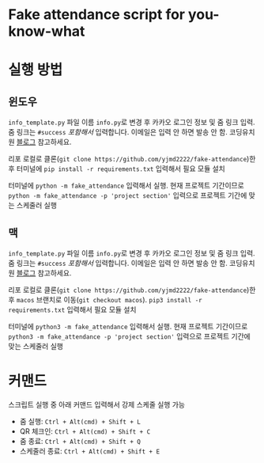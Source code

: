 # Fake attendance script for you-know-what

# 실행 방법
## 윈도우
`info_template.py` 파일 이름 `info.py`로 변경 후 카카오 로그인 정보 및 줌 링크 입력. 줌 링크는 `#success` _포함해서_ 입력합니다. 이메일은 입력 안 하면 발송 안 함. 코딩유치원 [블로그](https://coding-kindergarten.tistory.com/204) 참고하세요.

리포 로컬로 클론(`git clone https://github.com/yjmd2222/fake-attendance`)한 후 터미널에 `pip install -r requirements.txt` 입력해서 필요 모듈 설치

터미널에 `python -m fake_attendance` 입력해서 실행. 현재 프로젝트 기간이므로 `python -m fake_attendance -p 'project section'` 입력으로 프로젝트 기간에 맞는 스케줄러 실행

## 맥
`info_template.py` 파일 이름 `info.py`로 변경 후 카카오 로그인 정보 및 줌 링크 입력. 줌 링크는 `#success` _포함해서_ 입력합니다. 이메일은 입력 안 하면 발송 안 함. 코딩유치원 [블로그](https://coding-kindergarten.tistory.com/204) 참고하세요.

리포 로컬로 클론(`git clone https://github.com/yjmd2222/fake-attendance`)한 후 `macos` 브랜치로 이동(`git checkout macos`). `pip3 install -r requirements.txt` 입력해서 필요 모듈 설치

터미널에 `python3 -m fake_attendance` 입력해서 실행. 현재 프로젝트 기간이므로 `python3 -m fake_attendance -p 'project section'` 입력으로 프로젝트 기간에 맞는 스케줄러 실행

# 커맨드
스크립트 실행 중 아래 커맨드 입력해서 강제 스케줄 실행 가능
- 줌 실행: `Ctrl + Alt(cmd) + Shift + L`
- QR 체크인: `Ctrl + Alt(cmd) + Shift + C`
- 줌 종료: `Ctrl + Alt(cmd) + Shift + Q`
- 스케줄러 종료: `Ctrl + Alt(cmd) + Shift + E`
